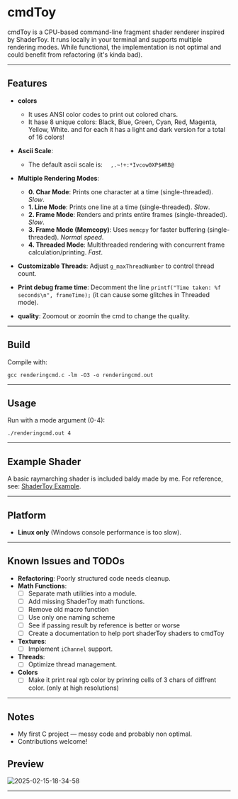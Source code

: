 # cmdToy

cmdToy is a CPU-based command-line fragment shader renderer inspired by ShaderToy. It runs locally in your terminal and supports multiple rendering modes. While functional, the implementation is not optimal and could benefit from refactoring (it's kinda bad).

---

## Features
- **colors**
  - It uses ANSI color codes to print out colored chars.
  - It hase 8 unique colors: Black, Blue, Green, Cyan, Red, Magenta, Yellow, White. and for each it has a light and dark version for a total of 16 colors!

- **Ascii Scale**:
  - The default ascii scale is: `  ,.~!+:*Ivcow0XP$#RB@`

- **Multiple Rendering Modes**:
  - **0. Char Mode**: Prints one character at a time (single-threaded). *Slow*.
  - **1. Line Mode**: Prints one line at a time (single-threaded). *Slow*.
  - **2. Frame Mode**: Renders and prints entire frames (single-threaded). *Slow*.
  - **3. Frame Mode (Memcopy)**: Uses `memcpy` for faster buffering (single-threaded). *Normal speed*.
  - **4. Threaded Mode**: Multithreaded rendering with concurrent frame calculation/printing. *Fast*.

- **Customizable Threads**: Adjust `g_maxThreadNumber` to control thread count.
- **Print debug frame time**: Decomment the line `printf("Time taken: %f seconds\n", frameTime);` (it can cause some glitches in Threaded mode).

- **quality**: Zoomout or zoomin the cmd to change the quality.
---

## Build

Compile with:

    gcc renderingcmd.c -lm -O3 -o renderingcmd.out

---

## Usage

Run with a mode argument (0-4):

    ./renderingcmd.out 4

---

## Example Shader

A basic raymarching shader is included baldy made by me. For reference, see: [ShaderToy Example](https://www.shadertoy.com/view/X3GGzD).

---

## Platform

- **Linux only** (Windows console performance is too slow).

---

## Known Issues and TODOs

- **Refactoring**: Poorly structured code needs cleanup.
- **Math Functions**:
  - [ ] Separate math utilities into a module.
  - [ ] Add missing ShaderToy math functions.
  - [ ] Remove old macro function
  - [ ] Use only one naming scheme
  - [ ] See if passing result by reference is better or worse
  - [ ] Create a documentation to help port shaderToy shaders to cmdToy
- **Textures**:
  - [ ] Implement `iChannel` support.
- **Threads**:
  - [ ] Optimize thread management.
- **Colors**
  - [ ] Make it print real rgb color by prinring cells of 3 chars of diffrent color. (only at high resolutions)

---

## Notes

- My first C project — messy code and probably non optimal.
- Contributions welcome!

## Preview
![2025-02-15-18-34-58](https://github.com/user-attachments/assets/eb642519-bbc2-4537-9764-a8cc061706f6)

---
